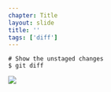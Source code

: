 ```yaml
---
chapter: Title
layout: slide
title: ''
tags: ['diff']
---
```


	# Show the unstaged changes
	$ git diff

<img class="diagram" src="assets/diagrams/git-diff.png">


<!--
Diagram three stage thinking
(Working -- Staging)
-->
